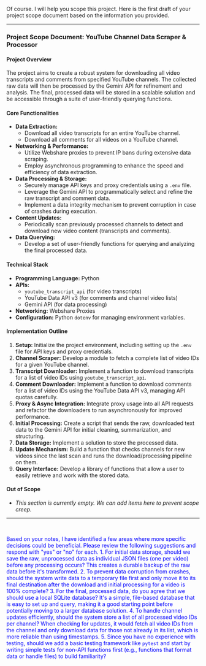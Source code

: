 Of course. I will help you scope this project. Here is the first draft of your project scope document based on the information you provided.

***

### **Project Scope Document: YouTube Channel Data Scraper & Processor**

#### **Project Overview**

The project aims to create a robust system for downloading all video transcripts and comments from specified YouTube channels. The collected raw data will then be processed by the Gemini API for refinement and analysis. The final, processed data will be stored in a scalable solution and be accessible through a suite of user-friendly querying functions.

#### **Core Functionalities**

*   **Data Extraction:**
    *   Download all video transcripts for an entire YouTube channel.
    *   Download all comments for all videos on a YouTube channel.
*   **Networking & Performance:**
    *   Utilize Webshare proxies to prevent IP bans during extensive data scraping.
    *   Employ asynchronous programming to enhance the speed and efficiency of data extraction.
*   **Data Processing & Storage:**
    *   Securely manage API keys and proxy credentials using a `.env` file.
    *   Leverage the Gemini API to programmatically select and refine the raw transcript and comment data.
    *   Implement a data integrity mechanism to prevent corruption in case of crashes during execution.
*   **Content Updates:**
    *   Periodically scan previously processed channels to detect and download new video content (transcripts and comments).
*   **Data Querying:**
    *   Develop a set of user-friendly functions for querying and analyzing the final processed data.

#### **Technical Stack**

*   **Programming Language:** Python
*   **APIs:**
    *   `youtube_transcript_api` (for video transcripts)
    *   YouTube Data API v3 (for comments and channel video lists)
    *   Gemini API (for data processing)
*   **Networking:** Webshare Proxies
*   **Configuration:** Python `dotenv` for managing environment variables.

#### **Implementation Outline**

1.  **Setup:** Initialize the project environment, including setting up the `.env` file for API keys and proxy credentials.
2.  **Channel Scraper:** Develop a module to fetch a complete list of video IDs for a given YouTube channel.
3.  **Transcript Downloader:** Implement a function to download transcripts for a list of video IDs using `youtube_transcript_api`.
4.  **Comment Downloader:** Implement a function to download comments for a list of video IDs using the YouTube Data API v3, managing API quotas carefully.
5.  **Proxy & Async Integration:** Integrate proxy usage into all API requests and refactor the downloaders to run asynchronously for improved performance.
6.  **Initial Processing:** Create a script that sends the raw, downloaded text data to the Gemini API for initial cleaning, summarization, and structuring.
7.  **Data Storage:** Implement a solution to store the processed data.
8.  **Update Mechanism:** Build a function that checks channels for new videos since the last scan and runs the download/processing pipeline on them.
9.  **Query Interface:** Develop a library of functions that allow a user to easily retrieve and work with the stored data.

#### **Out of Scope**

*   *This section is currently empty. We can add items here to prevent scope creep.*

***

<br>

<font color="blue">Based on your notes, I have identified a few areas where more specific decisions could be beneficial. Please review the following suggestions and respond with "yes" or "no" for each.</font>
<font color="blue">1. For initial data storage, should we save the raw, unprocessed data as individual JSON files (one per video) before any processing occurs? This creates a durable backup of the raw data before it's transformed.</font>
<font color="blue">2. To prevent data corruption from crashes, should the system write data to a temporary file first and only move it to its final destination after the download and initial processing for a video is 100% complete?</font>
<font color="blue">3. For the final, processed data, do you agree that we should use a local SQLite database? It's a simple, file-based database that is easy to set up and query, making it a good starting point before potentially moving to a larger database solution.</font>
<font color="blue">4. To handle channel updates efficiently, should the system store a list of all processed video IDs per channel? When checking for updates, it would fetch all video IDs from the channel and only download data for those not already in its list, which is more reliable than using timestamps.</font>
<font color="blue">5. Since you have no experience with testing, should we add a basic testing framework like `pytest` and start by writing simple tests for non-API functions first (e.g., functions that format data or handle files) to build familiarity?</font>